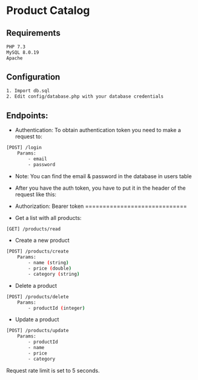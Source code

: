 # Product Catalog

## Requirements

```bash
PHP 7.3
MySQL 8.0.19
Apache
```

## Configuration
```bash
1. Import db.sql
2. Edit config/database.php with your database credentials
```

## Endpoints:

* Authentication:
To obtain authentication token you need to make a request to:
```bash
[POST] /login
    Params:
        - email
        - password
 ```

* Note: You can find the email & password in the database in users table

* After you have the auth token, you have to put it in the header of the request like this:

* Authorization: Bearer token 
=============================

* Get a list with all products:
```bash
[GET] /products/read
```
* Create a new product
```bash
[POST] /products/create
    Params:
        - name (string)
        - price (double)
        - category (string)
 ```

* Delete a product
```bash
[POST] /products/delete
    Params:
        - productId (integer)
```

* Update a product
```bash
[POST] /products/update
    Params:
        - productId
        - name
        - price
        - category
 ```

Request rate limit is set to 5 seconds. 
